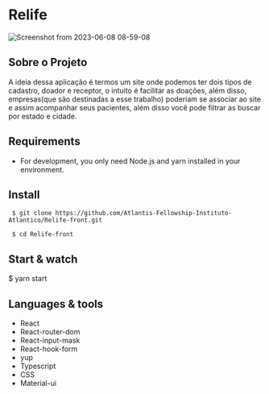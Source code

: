 # Relife
![Screenshot from 2023-06-08 08-59-08](https://github.com/kasilianaoliveira/relife/assets/53350886/c0c8eb8a-2776-47dc-81c0-38202a56c327)


## Sobre o Projeto

A ideia dessa aplicação é termos um site onde podemos ter dois tipos de cadastro, doador e receptor, o intuito é facilitar as doações, além disso, empresas(que são destinadas a esse trabalho) poderiam se associar ao site e assim acompanhar seus pacientes, além disso você pode filtrar as buscar por estado e cidade.

## Requirements
* For development, you only need Node.js and yarn installed in your environment.

## Install

 	 $ git clone https://github.com/Atlantis-Fellowship-Instituto-Atlantico/Relife-front.git

 	 $ cd Relife-front


## Start & watch

  $ yarn start

## Languages & tools
* React
* React-router-dom
* React-input-mask
* React-hook-form
* yup
* Typescript
* CSS
* Material-ui



